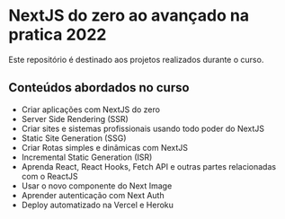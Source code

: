 # NextJS do zero ao avançado na pratica 2022
Este repositório é destinado aos projetos realizados durante o curso.

## Conteúdos abordados no curso
* Criar aplicações com NextJS do zero
* Server Side Rendering (SSR)
* Criar sites e sistemas profissionais usando todo poder do NextJS
* Static Site Generation (SSG)
* Criar Rotas simples e dinâmicas com NextJS
* Incremental Static Generation (ISR)
* Aprenda React, React Hooks, Fetch API e outras partes relacionadas com o ReactJS
* Usar o novo componente do Next Image
* Aprender autenticação com Next Auth
* Deploy automatizado na Vercel e Heroku